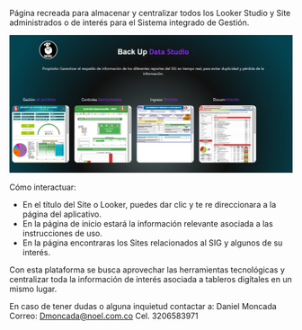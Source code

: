 Página recreada para almacenar y centralizar todos los Looker Studio y Site administrados o de interés para el Sistema integrado de Gestión.

![alt text](/Imagenes/image.png)

Cómo interactuar:

* En el título del Site o Looker, puedes dar clic y te re direccionara a la página del aplicativo.
* En la página de inicio estará la información relevante asociada a las instrucciones de uso.
* En la página encontraras los Sites relacionados al SIG y algunos de su interés.


Con esta plataforma se busca aprovechar las herramientas tecnológicas y centralizar toda la información de interés asociada a tableros digítales en un mismo lugar.

En caso de tener dudas o alguna inquietud contactar a:
Daniel Moncada
Correo: Dmoncada@noel.com.co
Cel. 3206583971

